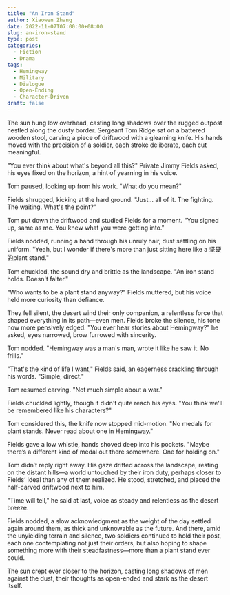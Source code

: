 ```yaml
---
title: "An Iron Stand"
author: Xiaowen Zhang
date: 2022-11-07T07:00:00+08:00
slug: an-iron-stand
type: post
categories:
  - Fiction
  - Drama
tags:
  - Hemingway
  - Military
  - Dialogue
  - Open-Ending
  - Character-Driven
draft: false
---
```


The sun hung low overhead, casting long shadows over the rugged outpost nestled along the dusty border. Sergeant Tom Ridge sat on a battered wooden stool, carving a piece of driftwood with a gleaming knife. His hands moved with the precision of a soldier, each stroke deliberate, each cut meaningful.

"You ever think about what's beyond all this?" Private Jimmy Fields asked, his eyes fixed on the horizon, a hint of yearning in his voice.

Tom paused, looking up from his work. "What do you mean?"

Fields shrugged, kicking at the hard ground. "Just... all of it. The fighting. The waiting. What's the point?"

Tom put down the driftwood and studied Fields for a moment. "You signed up, same as me. You knew what you were getting into."

Fields nodded, running a hand through his unruly hair, dust settling on his uniform. "Yeah, but I wonder if there's more than just sitting here like a 坚硬的plant stand."

Tom chuckled, the sound dry and brittle as the landscape. "An iron stand holds. Doesn't falter."

"Who wants to be a plant stand anyway?" Fields muttered, but his voice held more curiosity than defiance.

They fell silent, the desert wind their only companion, a relentless force that shaped everything in its path—even men. Fields broke the silence, his tone now more pensively edged. "You ever hear stories about Hemingway?" he asked, eyes narrowed, brow furrowed with sincerity.

Tom nodded. "Hemingway was a man's man, wrote it like he saw it. No frills."

"That's the kind of life I want," Fields said, an eagerness crackling through his words. "Simple, direct."

Tom resumed carving. "Not much simple about a war."

Fields chuckled lightly, though it didn't quite reach his eyes. "You think we'll be remembered like his characters?"

Tom considered this, the knife now stopped mid-motion. "No medals for plant stands. Never read about one in Hemingway."

Fields gave a low whistle, hands shoved deep into his pockets. "Maybe there’s a different kind of medal out there somewhere. One for holding on."

Tom didn’t reply right away. His gaze drifted across the landscape, resting on the distant hills—a world untouched by their iron duty, perhaps closer to Fields’ ideal than any of them realized. He stood, stretched, and placed the half-carved driftwood next to him.

"Time will tell," he said at last, voice as steady and relentless as the desert breeze.

Fields nodded, a slow acknowledgment as the weight of the day settled again around them, as thick and unknowable as the future. And there, amid the unyielding terrain and silence, two soldiers continued to hold their post, each one contemplating not just their orders, but also hoping to shape something more with their steadfastness—more than a plant stand ever could.

The sun crept ever closer to the horizon, casting long shadows of men against the dust, their thoughts as open-ended and stark as the desert itself.